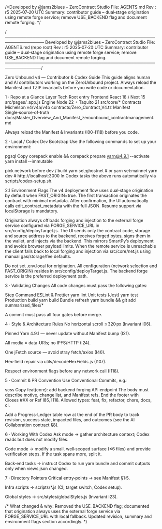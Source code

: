 /*Developed by @jams2blues – ZeroContract Studio
  File: AGENTS.md
  Rev : r5 2025‑07‑20 UTC
  Summary: contributor guide – dual‑stage origination using remote forge
service; remove USE_BACKEND flag and document remote forging. */

/───────────────────────────────────────────────────────────────
Developed by @jams2blues – ZeroContract Studio
File: AGENTS.md (repo root)
Rev : r5 2025‑07‑20 UTC
Summary: contributor guide – dual‑stage origination using remote forge
service; remove USE_BACKEND flag and document remote forging.
──────────────────────────────────────────────────────────────/

Zero Unbound v4 — Contributor & Codex Guide
This guide aligns human and AI contributors working on the ZeroUnbound
project. Always reload the Manifest and TZIP invariants before you
write code or documentation.

1 · Repo at a Glance
Layer Tech Root entry
Frontend React 18 / Next 15 src/pages/_app.js
Engine Node 22 + Taquito 21 src/core/*
Contracts Michelson v4/v4a/v4b contracts/Zero_Contract_V4.tz
Manifest Single‑source‑of‑truth docs/Master_Overview_And_Manifest_zerounbound_contractmanagement.md

Always reload the Manifest & Invariants (I00–I118) before you code.

2 · Local / Codex Dev Bootstrap
Use the following commands to set up your environment:

pgsql
Copy
corepack enable && corepack prepare yarn@4.9.1 --activate
yarn install --immutable

pick network before dev / build
yarn set:ghostnet # or yarn set:mainnet
yarn dev # http://localhost:3000
In Codex tasks the above runs automatically via scripts/codex-setup.sh.

2.1 Environment Flags
The v4 deployment flow uses dual‑stage origination by default when
FAST_ORIGIN=true. The first transaction originates the contract
with minimal metadata. After confirmation, the UI automatically calls
edit_contract_metadata with the full JSON. Resume support via
localStorage is mandatory.

Origination always offloads forging and injection to the external
forge service configured via FORGE_SERVICE_URL in
src/config/deployTarget.js. The UI sends only the contract code,
storage and source address to the backend, receives forged bytes,
signs them in the wallet, and injects via the backend. This mirrors
SmartPy’s deployment and avoids browser payload limits. When the remote
service is unreachable the client falls back to local forging and
injection via src/core/net.js using manual gas/storage/fee defaults.

Do not set .env.local for origination. All configuration (network
selection and FAST_ORIGIN) resides in src/config/deployTarget.js. The
backend forge service is the preferred deployment path.

3 · Validating Changes
All code changes must pass the following gates:

Step Command
ESLint & Prettier yarn lint
Unit tests (Jest) yarn test
Production build yarn build
Bundle refresh yarn bundle && git add summarized_files/*

A commit must pass all four gates before merge.

4 · Style & Architecture Rules
No horizontal scroll ≤ 320 px (Invariant I06).

Pinned Yarn 4.9.1 — never update without Manifest bump (I21).

All media = data‑URIs; no IPFS/HTTP (I24).

One jFetch source — avoid stray fetch/axios (I40).

Hex‑field repair via utils/decodeHexFields.js (I107).

Respect environment flags before any network call (I118).

5 · Commit & PR Convention
Use Conventional Commits, e.g.:

scss
Copy
feat(core): add backend forging API endpoint
The body must describe motive, change list, and Manifest refs. End
the footer with Closes #XX or Ref I85, I118. Allowed types:
feat, fix, refactor, chore, docs, ci.

Add a Progress‑Ledger table row at the end of the PR body to track
revision, success state, impacted files, and outcomes (see the AI
Collaboration contract §8).

6 · Working With Codex
Ask mode → gather architecture context; Codex reads but does
not modify files.

Code mode → modify a small, well‑scoped surface (≤6 files) and
provide verification steps. If the task spans more, split it.

Back‑end tasks → instruct Codex to run yarn bundle and commit
outputs only when views.json changed.

7 · Directory Pointers
Critical entry‑points → see Manifest §1·5.

Infra scripts → scripts/*.js (CI, target switch, Codex setup).

Global styles → src/styles/globalStyles.js (Invariant I23).

/* What changed & why: Removed the USE_BACKEND flag; documented that
origination always uses the external forge service via FORGE_SERVICE_URL
with local fallback. Updated revision, summary and environment flags
section accordingly. */